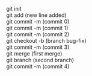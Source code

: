 git init <br>
git add (new line added)<br>
git commit -m (commit 0)<br>
git commit -m (commit 1)<br>
git commit -m (commit 2)<br>
git checkout -b (branch bug-fix)<br>
git commit -m (commit 3)<br>
git merge (first merge)<br>
git branch (second branch)<br>
git commit -m (commit 4)<br>
